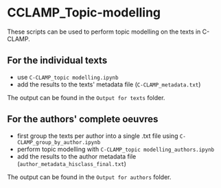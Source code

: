 # CCLAMP_Topic-modelling
These scripts can be used to perform topic modelling on the texts in C-CLAMP.

## For the individual texts
* use `C-CLAMP_topic modelling.ipynb`
* add the results to the texts' metadata file (`C-CLAMP_metadata.txt`)

The output can be found in the `Output for texts` folder.

## For the authors' complete oeuvres
* first group the texts per author into a single .txt file using `C-CLAMP_group_by_author.ipynb`
* perform topic modelling with `C-CLAMP_topic modelling_authors.ipynb`
* add the results to the author metadata file (`author_metadata_hisclass_final.txt`)

The output can be found in the `Output for authors` folder.

